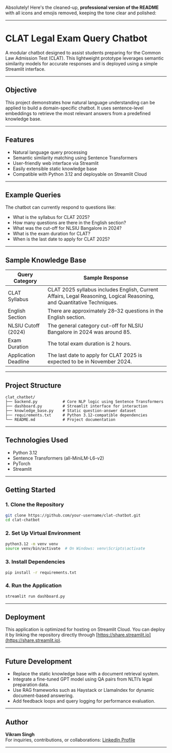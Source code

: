 Absolutely! Here's the cleaned-up, **professional version of the README** with all icons and emojis removed, keeping the tone clear and polished:

---

# CLAT Legal Exam Query Chatbot

A modular chatbot designed to assist students preparing for the Common Law Admission Test (CLAT). This lightweight prototype leverages semantic similarity models for accurate responses and is deployed using a simple Streamlit interface.

---

## Objective

This project demonstrates how natural language understanding can be applied to build a domain-specific chatbot. It uses sentence-level embeddings to retrieve the most relevant answers from a predefined knowledge base.

---

## Features

- Natural language query processing
- Semantic similarity matching using Sentence Transformers
- User-friendly web interface via Streamlit
- Easily extensible static knowledge base
- Compatible with Python 3.12 and deployable on Streamlit Cloud

---

## Example Queries

The chatbot can currently respond to questions like:

- What is the syllabus for CLAT 2025?
- How many questions are there in the English section?
- What was the cut-off for NLSIU Bangalore in 2024?
- What is the exam duration for CLAT?
- When is the last date to apply for CLAT 2025?

---

## Sample Knowledge Base

| Query Category           | Sample Response                                                                 |
|--------------------------|----------------------------------------------------------------------------------|
| CLAT Syllabus            | CLAT 2025 syllabus includes English, Current Affairs, Legal Reasoning, Logical Reasoning, and Quantitative Techniques. |
| English Section          | There are approximately 28–32 questions in the English section.                 |
| NLSIU Cutoff (2024)      | The general category cut-off for NLSIU Bangalore in 2024 was around 85.         |
| Exam Duration            | The total exam duration is 2 hours.                                             |
| Application Deadline     | The last date to apply for CLAT 2025 is expected to be in November 2024.       |

---

## Project Structure

```
clat_chatbot/
├── backend.py           # Core NLP logic using Sentence Transformers
├── dashboard.py         # Streamlit interface for interaction
├── knowledge_base.py    # Static question-answer dataset
├── requirements.txt     # Python 3.12-compatible dependencies
└── README.md            # Project documentation
```

---

## Technologies Used

- Python 3.12
- Sentence Transformers (all-MiniLM-L6-v2)
- PyTorch
- Streamlit

---

## Getting Started

### 1. Clone the Repository

```bash
git clone https://github.com/your-username/clat-chatbot.git
cd clat-chatbot
```

### 2. Set Up Virtual Environment

```bash
python3.12 -m venv venv
source venv/bin/activate  # On Windows: venv\Scripts\activate
```

### 3. Install Dependencies

```bash
pip install -r requirements.txt
```

### 4. Run the Application

```bash
streamlit run dashboard.py
```

---

## Deployment

This application is optimized for hosting on Streamlit Cloud. You can deploy it by linking the repository directly through [https://share.streamlit.io](https://share.streamlit.io).

---

## Future Development

- Replace the static knowledge base with a document retrieval system.
- Integrate a fine-tuned GPT model using QA pairs from NLTI’s legal preparation data.
- Use RAG frameworks such as Haystack or LlamaIndex for dynamic document-based answering.
- Add feedback loops and query logging for performance evaluation.

---

## Author

**Vikram Singh**  
For inquiries, contributions, or collaborations: [LinkedIn Profile](https://www.linkedin.com/in/vikramkumarsingh0/)

---
